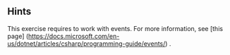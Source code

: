 ## Hints
This exercise requires to work with events. For more information, see [this page]
(https://docs.microsoft.com/en-us/dotnet/articles/csharp/programming-guide/events/) .
